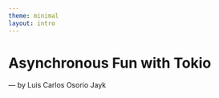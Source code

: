 ```yaml
---
theme: minimal
layout: intro
---
```


# Asynchronous Fun with Tokio

&mdash; by Luis Carlos Osorio Jayk
